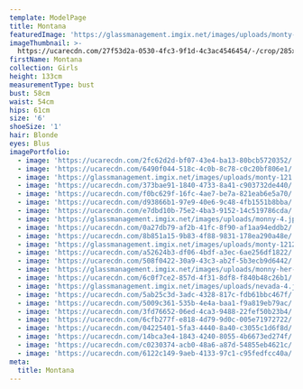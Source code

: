 ```yaml
---
template: ModelPage
title: Montana
featuredImage: 'https://glassmanagement.imgix.net/images/uploads/monty-12121.jpg'
imageThumbnail: >-
  https://ucarecdn.com/27f53d2a-0530-4fc3-9f1d-4c3ac4546454/-/crop/285x362/156,126/-/preview/
firstName: Montana
collection: Girls
height: 133cm
measurementType: bust
bust: 58cm
waist: 54cm
hips: 61cm
size: '6'
shoeSize: '1'
hair: Blonde
eyes: Blus
imagePortfolio:
  - image: 'https://ucarecdn.com/2fc62d2d-bf07-43e4-ba13-80bcb5720352/'
  - image: 'https://ucarecdn.com/6490f044-518c-4c0b-8c78-c0c20bf806e1/'
  - image: 'https://glassmanagement.imgix.net/images/uploads/monty-121.jpg'
  - image: 'https://ucarecdn.com/373bae91-1840-4733-8a41-c903732de440/'
  - image: 'https://ucarecdn.com/f0bc629f-16fc-4ae7-be7a-821eab6e5a70/'
  - image: 'https://ucarecdn.com/d93866b1-97e9-40e6-9c48-4fb1551b8bba/'
  - image: 'https://ucarecdn.com/e7dbd10b-75e2-4ba3-9152-14c519786cda/'
  - image: 'https://glassmanagement.imgix.net/images/uploads/monny-4.jpg'
  - image: 'https://ucarecdn.com/0a27db79-af2b-41fc-8f90-af1aa94eddb2/'
  - image: 'https://ucarecdn.com/8b851a15-9b83-4f88-9831-178ea290a48e/'
  - image: 'https://glassmanagement.imgix.net/images/uploads/monty-121212121.jpg'
  - image: 'https://ucarecdn.com/a52624b3-df06-4bdf-a3ec-6ae256df1822/'
  - image: 'https://ucarecdn.com/508f0422-30a9-43c3-ab2f-5b3ecb9d6442/'
  - image: 'https://glassmanagement.imgix.net/images/uploads/monny-her-shadow.jpg'
  - image: 'https://ucarecdn.com/6c0f7ce2-857d-4f31-8df8-f840b48c26b1/'
  - image: 'https://glassmanagement.imgix.net/images/uploads/nevada-4.jpg'
  - image: 'https://ucarecdn.com/5ab25c3d-3adc-4328-817c-fdb61bbc467f/'
  - image: 'https://ucarecdn.com/5009c361-535b-4e4a-baa1-f9a819eb79ac/'
  - image: 'https://ucarecdn.com/3fd76652-06ed-4ca3-9488-22fef50b23b4/'
  - image: 'https://ucarecdn.com/6cfb277f-e818-4d79-9d0c-005e71972722/'
  - image: 'https://ucarecdn.com/04225401-5fa3-4440-8a40-c3055c1d6f8d/'
  - image: 'https://ucarecdn.com/14bca3e4-1843-4240-8055-4b6673ed274f/'
  - image: 'https://ucarecdn.com/c0230374-acb0-48a6-a87d-54855eb4621c/'
  - image: 'https://ucarecdn.com/6122c149-9aeb-4133-97c1-c95fedfcc40a/'
meta:
  title: Montana
---
```


